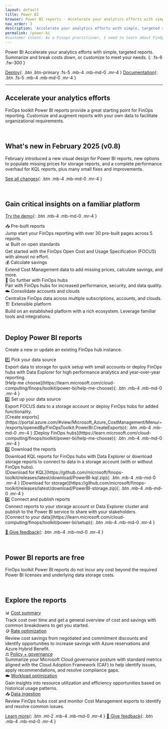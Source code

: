 ```yaml
---
layout: default
title: Power BI
browser: Power BI reports - Accelerate your analytics efforts with simple, targeted reports
nav_order: 3
description: 'Accelerate your analytics efforts with simple, targeted reports. Summarize and break costs down, or customize to meet your needs.'
permalink: /power-bi
#customer intent: As a Finops practitioner, I need to learn about FinOps toolkit Power BI reports
---
```


<span class="fs-9 d-block mb-4">Power BI</span>
Accelerate your analytics efforts with simple, targeted reports. Summarize and break costs down, or customize to meet your needs.
{: .fs-6 .fw-300 }

[Deploy](#deploy){: .btn .btn-primary .fs-5 .mb-4 .mb-md-0 .mr-4 }
[Documentation](#docs){: .btn .fs-5 .mb-4 .mb-md-0 .mr-4 }

---

<a name="overview"></a>

## Accelerate your analytics efforts

FinOps toolkit Power BI reports provide a great starting point for FinOps reporting. Customize and augment reports with your own data to facilitate organizational requirements.

<br>

<a name="whats-new"></a>

## What's new in February 2025 (v0.8)

February introduced a new visual design for Power BI reports, new options to populate missing prices for storage reports, and a complete performance overhaul for KQL reports, plus many small fixes and improvements.

[See all changes](https://aka.ms/ftk/changes#power-bi-reports-v08){: .btn .mb-4 .mb-md-0 .mr-4 }

<br>

<a name="features"></a>

## Gain critical insights on a familiar platform

[Try the demo](https://github.com/microsoft/finops-toolkit/releases/latest/download/PowerBI-demo.zip){: .btn .mb-4 .mb-md-0 .mr-4 }

<div class="ftk-gallery">
    <div class="ftk-tile" markdown="1">
        <div>📥 Pre-built reports</div>
        <div>Jump start your FinOps reporting with over 30 pre-built pages across 5 reports.</div>
    </div>
    <div class="ftk-tile" markdown="1">
        <div>📊 Built on open standards</div>
        <div>Get started with the FinOps Open Cost and Usage Specification (FOCUS) with almost no effort.</div>
    </div>
    <div class="ftk-tile" markdown="1">
        <div>💰 Calculate savings</div>
        <div>Extend Cost Management data to add missing prices, calculate savings, and more.</div>
    </div>
    <div class="ftk-tile" markdown="1">
        <div>🏦 Go further with FinOps hubs</div>
        <div>Pair with FinOps hubs for increased performance, security, and data quality.</div>
    </div>
    <div class="ftk-tile" markdown="1">
        <div>☁️ Consolidate accounts and clouds</div>
        <div>Centralize FinOps data across multiple subscriptions, accounts, and clouds.</div>
    </div>
    <div class="ftk-tile" markdown="1">
        <div>🏗️ Extensible platform</div>
        <div>Build on an established platform with a rich ecosystem. Leverage familiar tools and integrations.</div>
    </div>
</div>

<br>

<a name="deploy"></a>

## Deploy Power BI reports

Create a new or update an existing FinOps hub instance.

<div class="ftk-gallery">
    <div class="ftk-tile" markdown="1">
        <div>1️⃣ Pick your data source</div>
        <div>Export data to storage for quick setup with small accounts or deploy FinOps hubs with Data Explorer for high performance analytics and year-over-year reporting.<br></div>
        [Help me choose](https://learn.microsoft.com/cloud-computing/finops/toolkit/power-bi/help-me-choose){: .btn .mb-4 .mb-md-0 .mr-4 }
    </div>
    <div class="ftk-tile" markdown="1">
        <div>2️⃣ Set up your data source</div>
        <div>Export FOCUS data to a storage account or deploy FinOps hubs for added functionality.<br></div>
        [Create exports](https://portal.azure.com/#view/Microsoft_Azure_CostManagement/Menu/~/exports/openedBy/FinOpsToolkit.PowerBI.CreateExports){: .btn .mb-4 .mb-md-0 .mr-4 }
        [Deploy FinOps hubs](https://learn.microsoft.com/cloud-computing/finops/toolkit/power-bi/help-me-choose){: .btn .mb-4 .mb-md-0 .mr-4 }
    </div>
    <div class="ftk-tile" markdown="1">
        <div>3️⃣ Download the reports</div>
        <div>Download KQL reports for FinOps hubs with Data Explorer or download storage reports to connect to data in a storage account (with or without FinOps hubs).<br></div>
        [Download for KQL](https://github.com/microsoft/finops-toolkit/releases/latest/download/PowerBI-kql.zip){: .btn .mb-4 .mb-md-0 .mr-4 }
        [Download for storage](https://github.com/microsoft/finops-toolkit/releases/latest/download/PowerBI-storage.zip){: .btn .mb-4 .mb-md-0 .mr-4 }
    </div>
    <div class="ftk-tile" markdown="1">
        <div>4️⃣ Connect and publish reports</div>
        <div>Connect reports to your storage account or Data Explorer cluster and publish to the Power BI service to share with your stakeholders.<br></div>
        [Connect to your data](https://learn.microsoft.com/cloud-computing/finops/toolkit/power-bi/setup){: .btn .mb-4 .mb-md-0 .mr-4 }
    </div>
</div>

[💜 Give feedback](https://portal.azure.com/#view/HubsExtension/InProductFeedbackBlade/extensionName/FinOpsToolkit/cesQuestion/How%20easy%20or%20hard%20is%20it%20to%20use%20FinOps%20toolkit%20Power%20BI%20reports%3F/cvaQuestion/How%20valuable%20are%20FinOps%20toolkit%20Power%20BI%20reports%3F/surveyId/FTK0.8/bladeName/PowerBI/featureName/Marketing.Deploy){: .btn .mb-4 .mb-md-0 .mr-4 }

<br>

<a name="pricing"></a>

## Power BI reports are free

FinOps toolkit Power BI reports do not incur any cost beyond the required Power BI licenses and underlying data storage costs.

<br>

<a name="docs"></a>

## Explore the reports

<div class="ftk-gallery">
    <div class="ftk-tile" markdown="1">
        <div>📊 <a href="https://learn.microsoft.com/cloud-computing/finops/toolkit/power-bi/cost-summary">Cost summary</a></div>
        <div>Track cost over time and get a general overview of cost and savings with common breakdowns to get you started.</div>
    </div>
    <div class="ftk-tile" markdown="1">
        <div>🪙 <a href="https://learn.microsoft.com/cloud-computing/finops/toolkit/power-bi/rate-optimization">Rate optimization</a></div>
        <div>Review cost savings from negotiated and commitment discounts and identify opportunities to increase savings with Azure reservations and Azure Hybrid Benefit.</div>
    </div>
    <div class="ftk-tile" markdown="1">
        <div>⚖️ <a href="https://learn.microsoft.com/cloud-computing/finops/toolkit/power-bi/governance">Policy + governance</a></div>
        <div>Summarize your Microsoft Cloud governance posture with standard metrics aligned with the Cloud Adoption Framework (CAF) to help identify issues, apply recommendations, and resolve compliance gaps.</div>
    </div>
    <div class="ftk-tile" markdown="1">
        <div>☁️ <a href="https://learn.microsoft.com/cloud-computing/finops/toolkit/power-bi/workload-optimization">Workload optimization</a></div>
        <div>Gain insights into resource utilization and efficiency opportunities based on historical usage patterns.</div>
    </div>
    <div class="ftk-tile" markdown="1">
        <div>📥 <a href="https://learn.microsoft.com/cloud-computing/finops/toolkit/power-bi/data-ingestion">Data ingestion</a></div>
        <div>Review FinOps hubs cost and monitor Cost Management exports to identify and resolve common issues.</div>
    </div>
</div>

[Learn more](https://learn.microsoft.com/cloud-computing/finops/toolkit/power-bi/reports){: .btn .mt-2 .mb-4 .mb-md-0 .mr-4 }
[💜 Give feedback](https://portal.azure.com/#view/HubsExtension/InProductFeedbackBlade/extensionName/FinOpsToolkit/cesQuestion/How%20easy%20or%20hard%20is%20it%20to%20use%20FinOps%20toolkit%20Power%20BI%20reports%3F/cvaQuestion/How%20valuable%20are%20FinOps%20toolkit%20Power%20BI%20reports%3F/surveyId/FTK0.8/bladeName/PowerBI/featureName/Marketing.Docs){: .btn .mb-4 .mb-md-0 .mr-4 }

<br>

